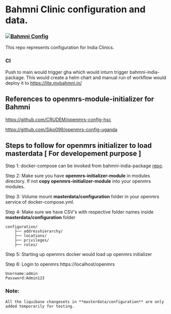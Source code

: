 # Bahmni Clinic configuration and data.

### [![Bahmni Config](https://github.com/BahmniIndiaDistro/clinic-config/actions/workflows/build_upload.yml/badge.svg)](https://github.com/BahmniIndiaDistro/clinic-config/actions/workflows/build_upload.yml)

This repo represents configuration for India Clinics.

### CI

Push to main would trigger gha which would inturn trigger bahmni-india-package.
This would create a helm chart and manual run of workflow would deploy it to https://lite.mybahmni.in/

## References to openmrs-module-initializer for Bahmni

https://github.com/CRUDEM/openmrs-config-hsc

https://github.com/Siko099/openmrs-config-uganda

## Steps to follow for openmrs initializer to load masterdata [ For developement purpose ]

Step 1: docker-compose can be invoked from bahmni-india-package [repo](https://github.com/BahmniIndiaDistro/bahmni-india-package).

Step 2: Make sure you have **openmrs-initializer-module** in modules directory. If not **copy openmrs-initializer-module** into your openmrs modules.

Step 3: Volume mount **masterdata/configuration** folder in your openmrs service of docker-compose.yml.

Step 4: Make sure we have CSV's with respective folder names inside **masterdata/configuration** folder

    configuration/
        ├── addresshierarchy/
        ├── locations/
        ├── privileges/
        ├── roles/

Step 5: Starting up openmrs docker would load up openmrs initializer

Step 6: Login to openmrs https://localhost/openmrs

    Username:admin
    Password:Admin123

### Note:

    All the liquibase changesets in **masterdata/configuration** are only added temporarily for testing.